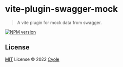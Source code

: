 # vite-plugin-swagger-mock

> A vite plugin for mock data from swagger.

[![NPM version](https://img.shields.io/npm/v/@cyole/vite-plugin-swagger-mock?color=a1b858&label=)](https://www.npmjs.com/package/@cyole/vite-plugin-swagger-mock)


## License

[MIT](./LICENSE) License © 2022 [Cyole](https://github.com/cyole)
